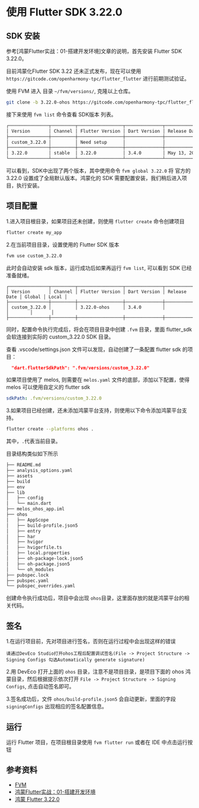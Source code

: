 # 使用 Flutter SDK 3.22.0

## SDK 安装

参考[鸿蒙Flutter实战：01-搭建开发环境]文章的说明，首先安装 Flutter SDK 3.22.0。

目前鸿蒙化Flutter SDK 3.22 还未正式发布，现在可以使用 `https://gitcode.com/openharmony-tpc/flutter_flutter` 进行前期测试验证。

使用 FVM 进入 目录 `~/fvm/versions/`, 克隆以上仓库。

```bash
git clone -b 3.22.0-ohos https://gitcode.com/openharmony-tpc/flutter_flutter.git custom_3.22.0
```

接下来使用 `fvm list` 命令查看 SDK版本 列表。

```bash
┌───────────────┬─────────┬─────────────────┬──────────────┬──────────────┬────────┬───────┐
│ Version       │ Channel │ Flutter Version │ Dart Version │ Release Date │ Global │ Local │
├───────────────┼─────────┼─────────────────┼──────────────┼──────────────┼────────┼───────┤
│ custom_3.22.0 │         │ Need setup      │              │              │        │       │
├───────────────┼─────────┼─────────────────┼──────────────┼──────────────┼────────┼───────┤
│ 3.22.0        │ stable  │ 3.22.0          │ 3.4.0        │ May 13, 2024 │ ●      │       │
└───────────────┴─────────┴─────────────────┴──────────────┴──────────────┴────────┴───────┘
```

可以看到，SDK中出现了两个版本，其中使用命令 `fvm global 3.22.0` 将 官方的3.22.0 设置成了全局默认版本。鸿蒙化的 SDK 需要配置安装，我们稍后进入项目，执行安装。

## 项目配置

1.进入项目根目录，如果项目还未创建，则使用 `flutter create` 命令创建项目

```bash
flutter create my_app
```

2.在当前项目目录，设置使用的 Flutter SDK 版本

```bash
fvm use custom_3.22.0
```

此时会自动安装 sdk 版本，运行成功后如果再运行 `fvm list`, 可以看到 SDK 已经准备就绪。

```text
┌───────────────┬─────────┬─────────────────┬──────────────┬──────────────┬────────┬───────┐
│ Version       │ Channel │ Flutter Version │ Dart Version │ Release Date │ Global │ Local │
├───────────────┼─────────┼─────────────────┼──────────────┼──────────────┼────────┼───────┤
│ custom_3.22.0 │         │ 3.22.0-ohos     │ 3.4.0        │              │        │       │
├───────────────┼─────────┼─────────────────┼──────────────┼──────────────┼────────┼───────┤
```

同时，配置命令执行完成后，将会在项目目录中创建 `.fvm` 目录，里面 flutter_sdk 会软连接到实际的 custom_3.22.0 SDK 目录。

查看 .vscode/settings.json 文件可以发现，自动创建了一条配置 flutter sdk 的项目：

```json
  "dart.flutterSdkPath": ".fvm/versions/custom_3.22.0"
```

如果项目使用了 melos, 则需要在 `melos.yaml` 文件的底部，添加以下配置，使得 melos 可以使用自定义的 flutter sdk

```yaml
sdkPath: .fvm/versions/custom_3.22.0
```

3.如果项目已经创建，还未添加鸿蒙平台支持，则使用以下命令添加鸿蒙平台支持。

```bash
flutter create --platforms ohos .
```

其中，`.`代表当前目录。

目录结构类似如下所示

```bash
├── README.md
├── analysis_options.yaml
├── assets
├── build
├── env
├── lib
│   ├── config
│   └── main.dart
├── melos_ohos_app.iml
├── ohos
│   ├── AppScope
│   ├── build-profile.json5
│   ├── entry
│   ├── har
│   ├── hvigor
│   ├── hvigorfile.ts
│   ├── local.properties
│   ├── oh-package-lock.json5
│   ├── oh-package.json5
│   └── oh_modules
├── pubspec.lock
├── pubspec.yaml
└── pubspec_overrides.yaml
```

创建命令执行成功后，项目中会出现 `ohos`目录，这里面存放的就是鸿蒙平台的相关代码。

## 签名

1.在运行项目前，先对项目进行签名，否则在运行过程中会出现这样的错误

```text
请通过DevEco Studio打开ohos工程后配置调试签名(File -> Project Structure -> Signing Configs 勾选Automatically generate signature)
```

2.用 DevEco 打开上面的 `ohos` 目录，注意不是项目目录，是项目下面的 ohos 鸿蒙目录，然后根据提示依次打开 `File -> Project Structure -> Signing Configs`, 点击自动签名即可。

3.签名成功后，文件 `ohos/build-profile.json5` 会自动更新，里面的字段 `signingConfigs` 出现相应的签名配置信息。

## 运行

 运行 Flutter 项目，在项目根目录使用 `fvm flutter run` 或者在 IDE 中点击运行按钮

## 参考资料

- [FVM](https://fvm.app/)
- [鸿蒙Flutter实战：01-搭建开发环境](./鸿蒙Flutter实战：01-搭建开发环境.md)
- [鸿蒙 Flutter 3.22.0](https://gitcode.com/openharmony-tpc/flutter_flutter)
